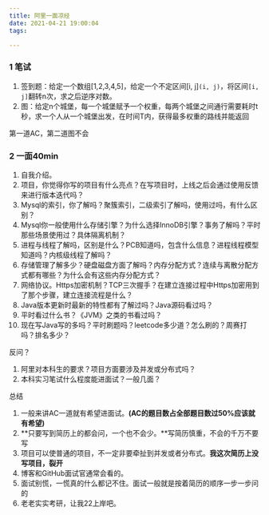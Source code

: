 ```yaml
---
title: 阿里一面凉经
date: 2021-04-21 19:00:04
tags:

---
```


### 1 笔试

1. 签到题：给定一个数组[1,2,3,4,5]，给定一个不定区间[i, j]`(i, j)`，将区间`[i, j]`翻转n次，求之后逆序对数。
2. 图：给定n个城堡，每一个城堡赋予一个权重，每两个城堡之间通行需要耗时t秒，求一个人从一个城堡出发，在时间T内，获得最多权重的路线并能返回

第一道AC，第二道图不会

<!--more-->

### 2 一面40min

1. 自我介绍。
2. 项目，你觉得你写的项目有什么亮点？在写项目时，上线之后会通过使用反馈来进行版本迭代吗？
3. Mysql的索引，你了解吗？聚簇索引，二级索引了解吗，使用过吗，有什么区别？
4. Mysql你一般使用什么存储引擎？为什么选择InnoDB引擎？事务了解吗？平时那些场景使用过？具体隔离机制？
5. 进程与线程了解吗，区别是什么？PCB知道吗，包含什么信息？进程线程模型知道吗？内核级线程了解吗？
6. 存储管理了解多少？硬盘磁盘方面了解吗？内存分配方式？连续与离散分配方式都有哪些？为什么会有这些内存分配方式？
7. 网络协议。Https加密机制？TCP三次握手？在建立连接过程中Https加密用到了那个步骤，建立连接流程是什么？
8. Java版本更新时最新的特性都有了解过吗？Java源码看过吗？
9. 平时看过什么书？《JVM》之类的书看过吗？
10. 现在写Java写的多吗？平时刷题吗？leetcode多少道？怎么刷的？周赛打吗？排名多少？

反问？

1. 阿里对本科生的要求？项目方面要涉及并发或分布式吗？
2. 本科实习笔试什么程度能进面试？一般几面？

总结

1. 一般来讲AC一道就有希望进面试。**(AC的题目数占全部题目数过50%应该就有希望)**
2. **只要写到简历上的都会问，一个也不会少。**写简历慎重，不会的千万不要写
3. 项目可以使普通的项目，不一定非要牵扯到并发或者分布式。**我这次简历上没写项目，裂开**
4. 博客和GitHub面试官通常会看的。
5. 面试别慌，一慌真的什么都记不住。面试一般就是按着简历的顺序一步一步问的
6. 老老实实考研，让我22上岸吧。



